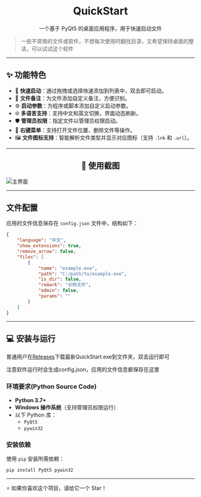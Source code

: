 <div align="center">
    <h1>QuickStart</h1>
    <p>一个基于 PyQt5 的桌面应用程序，用于快速启动文件</p>
</div>

> 一些不常用的文件或软件，不想每次使用时翻找目录，又希望保持桌面的整洁，可以试试这个软件
>
> 
---

## ✨ 功能特色

- 🚀 **快速启动**：通过拖拽或选择快速添加到列表中，双击即可启动。
- 📝 **文件备注**：为文件添加自定义备注，方便识别。
- ⚙️ **启动参数**：为程序或脚本添加自定义启动参数。
- 🌐 **多语言支持**：支持中文和英文切换，界面动态刷新。
- 🛡️ **管理员权限**：指定文件以管理员权限启动。
- 📂 **右键菜单**：支持打开文件位置、删除文件等操作。
- 🖼️ **文件图标支持**：智能解析文件类型并显示对应图标（支持 `.lnk` 和 `.url`）。

---

<div align="center">
    <h2>📸 使用截图</h2>
</div>

![主界面](https://github.com/user-attachments/assets/971d5aae-d738-439b-9e49-72c60c6c392b)

---
## 文件配置

应用的文件信息保存在 `config.json` 文件中，结构如下：

```json
{
    "language": "中文",
    "show_extensions": true,
    "remove_arrow": false,
    "files": [
        {
            "name": "example.exe",
            "path": "C:/path/to/example.exe",
            "is_dir": false,
            "remark": "示例文件",
            "admin": false,
            "params": ""
        }
    ]
}
```
---

## 💻 安装与运行
普通用户在[Releases](https://github.com/AstraSolis/QuickStart/releases/)下载最新QuickStart.exe到文件夹，双击运行即可

注意软件运行时会生成config.json，应用的文件信息都保存在这里

### 环境要求(Python Source Code)

- **Python 3.7+**
- **Windows 操作系统**（支持管理员权限运行）
- 以下 Python 库：
  - `PyQt5`
  - `pywin32`

### 安装依赖

使用 `pip` 安装所需依赖：

```bash
pip install PyQt5 pywin32
```
---

<div>
⭐ 如果你喜欢这个项目，请给它一个 Star！
</div>

